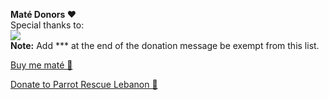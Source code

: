 <b>Maté Donors ❤</b>  
Special thanks to:<br>
<img src="https://raw.githubusercontent.com/TalalMash/SmoothWAN-web/main/donors.drawio.svg"/><br>
<b>Note:</b> Add *** at the end of the donation message be exempt from this list.<br>


[Buy me maté 🧉](https://www.paypal.com/paypalme/talalmsb/1)  
  
[Donate to Parrot Rescue Lebanon 🦜](https://www.parrotrescuelebanon.com/)